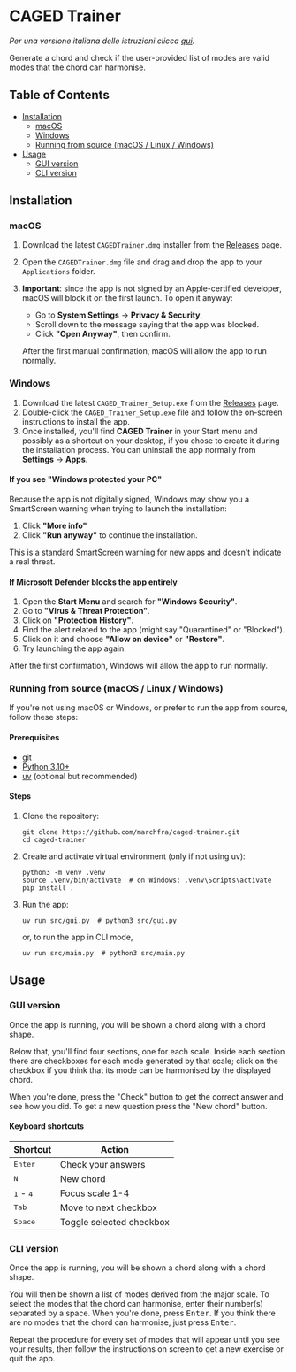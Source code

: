 # CAGED Trainer

*Per una versione italiana delle istruzioni clicca [qui](https://github.com/marchfra/caged-trainer/blob/main/README_IT.md).*

Generate a chord and check if the user-provided list of modes are valid modes that the chord can harmonise.

## Table of Contents

- [Installation](#installation)
    - [macOS](#macos)
    - [Windows](#windows)
    - [Running from source (macOS / Linux / Windows)](#running-from-source-macos--linux--windows)
- [Usage](#usage)
    - [GUI version](#gui-version)
    - [CLI version](#cli-version)

## Installation

### macOS

1. Download the latest `CAGEDTrainer.dmg` installer from the [Releases](https://github.com/marchfra/caged-trainer/releases) page.
2. Open the `CAGEDTrainer.dmg` file and drag and drop the app to your `Applications` folder.
3. **Important**: since the app is not signed by an Apple-certified developer, macOS will block it on the first launch.
    To open it anyway:
    - Go to **System Settings** &rarr; **Privacy & Security**.
    - Scroll down to the message saying that the app was blocked.
    - Click **"Open Anyway"**, then confirm.

    After the first manual confirmation, macOS will allow the app to run normally.

### Windows

1. Download the latest `CAGED_Trainer_Setup.exe` from the [Releases](https://github.com/marchfra/caged-trainer/releases) page.
2. Double-click the `CAGED_Trainer_Setup.exe` file and follow the on-screen instructions to install the app.
3. Once installed, you'll find **CAGED Trainer** in your Start menu and possibly as a shortcut on your desktop, if you chose to create it during the installation process. You can uninstall the app normally from **Settings** &rarr; **Apps**.

#### If you see "Windows protected your PC"

Because the app is not digitally signed, Windows may show you a SmartScreen warning when trying to launch the installation:

1. Click **"More info"**
2. Click **"Run anyway"** to continue the installation.

This is a standard SmartScreen warning for new apps and doesn't indicate a real threat.

#### If Microsoft Defender blocks the app entirely

1. Open the **Start Menu** and search for **"Windows Security"**.
2. Go to **"Virus & Threat Protection"**.
3. Click on **"Protection History"**.
4. Find the alert related to the app (might say "Quarantined" or "Blocked").
5. Click on it and choose **"Allow on device"** or **"Restore"**.
6. Try launching the app again.

After the first confirmation, Windows will allow the app to run normally.

### Running from source (macOS / Linux / Windows)

If you're not using macOS or Windows, or prefer to run the app from source, follow these steps:

#### Prerequisites

- git
- [Python 3.10+](https://www.python.org/downloads/)
- [uv](https://github.com/astral-sh/uv) (optional but recommended)

#### Steps

1. Clone the repository:

    ```shell
    git clone https://github.com/marchfra/caged-trainer.git
    cd caged-trainer
    ```

2. Create and activate virtual environment (only if not using uv):

    ```shell
    python3 -m venv .venv
    source .venv/bin/activate  # on Windows: .venv\Scripts\activate
    pip install .
    ```

3. Run the app:

    ```shell
    uv run src/gui.py  # python3 src/gui.py
    ```

    or, to run the app in CLI mode,

    ```shell
    uv run src/main.py  # python3 src/main.py
    ```

## Usage

### GUI version

Once the app is running, you will be shown a chord along with a chord shape.

Below that, you'll find four sections, one for each scale. Inside each section there are checkboxes for each mode generated by that scale; click on the checkbox if you think that its mode can be harmonised by the displayed chord.

When you're done, press the "Check" button to get the correct answer and see how you did. To get a new question press the "New chord" button.

#### Keyboard shortcuts

| Shortcut                    | Action                   |
|-----------------------------|--------------------------|
| <kbd>Enter</kbd>            | Check your answers       |
| <kbd>N</kbd>                | New chord                |
| <kbd>1</kbd> - <kbd>4</kbd> | Focus scale 1-4          |
| <kbd>Tab</kbd>              | Move to next checkbox    |
| <kbd>Space</kbd>            | Toggle selected checkbox |

### CLI version

Once the app is running, you will be shown a chord along with a chord shape.

You will then be shown a list of modes derived from the major scale. To select the modes that the chord can harmonise, enter their number(s) separated by a space. When you're done, press <kbd>Enter</kbd>. If you think there are no modes that the chord can harmonise, just press <kbd>Enter</kbd>.

Repeat the procedure for every set of modes that will appear until you see your results, then follow the instructions on screen to get a new exercise or quit the app.
